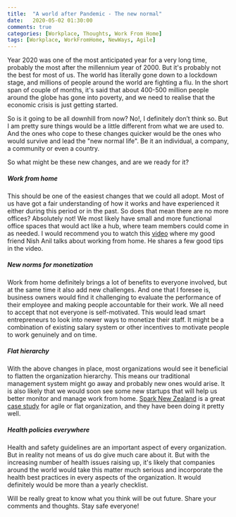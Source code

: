 ```yaml
---
title:  "A world after Pandemic - The new normal"
date:   2020-05-02 01:30:00
comments: true
categories: [Workplace, Thoughts, Work From Home]
tags: [Workplace, WorkFromHome, NewWays, Agile]
---
```


Year 2020 was one of the most anticipated year for a very long time, probably the most after the millennium  year of 2000. But it's probably not the best for most of us. The world has literally gone down to a lockdown stage, and millions of people around the world are fighting a flu. In the short span of couple of months, it's said that about 400-500 million people around the globe has gone into poverty, and we need to realise that the economic crisis is just getting started.

So is it going to be all downhill from now? No!, I definitely don’t think so. But I am pretty sure things would be a little different from what we are used to. And the ones who cope to these changes quicker would be the ones who would survive and lead the "new normal life". Be it an individual, a company, a community or even a country.

So what might be these new changes, and are we ready for it?

##### **Work from home**

[youtube]: https://www.youtube.com/watch?v=jzbSgBBrbI8
This should be one of the easiest changes that we could all adopt. Most of us have got a fair understanding of how it works  and have experienced it either during this period or in the past. So does that mean there are no more offices? Absolutely not! We most likely have small and more functional office spaces that would act like a hub, where team members could come in as needed. I would recommend you to watch this [video][youtube] where my good friend Nish Anil talks about working from home. He shares a few good tips in the video.

##### **New norms for monetization**

Work from home definitely brings a lot of benefits to everyone involved, but at the same time it also add new challenges. And one that I foresee is, business owners would find it challenging to evaluate the performance of their employee and making people accountable for their work. We all need to accept that not everyone is self-motivated. This would lead smart entrepreneurs to look into newer ways to monetize their staff. It might be a combination of existing salary system or other incentives to motivate people to work genuinely and on time.

##### **Flat hierarchy**

With the above changes in place, most organizations would see it beneficial to flatten the organization hierarchy. This means our traditional  management system might go away and probably new ones would arise. It is also likely that we would soon see some new startups that will help us better monitor and manage work from home. [Spark New Zealand][spark] is a great [case study][casestudy] for agile or flat organization, and they have been doing it pretty well.

##### **Health policies everywhere**

Health and safety guidelines are an important aspect of every organization. But in reality not means of us do give much care about it. But with the increasing number of health issues raising up, it's likely that companies around the world would take this matter much serious and incorporate the health best practices in every aspects of the organization. It would definitely would be more than a yearly checklist.


Will be really great to know what you think will be out future. Share your comments and thoughts. Stay safe everyone!

[youtube]: https://www.youtube.com/watch?v=jzbSgBBrbI8
[spark]: https://www.spark.co.nz/
[casestudy]: https://www.sparklab.co.nz/articles/agile-transformation-cowley/
